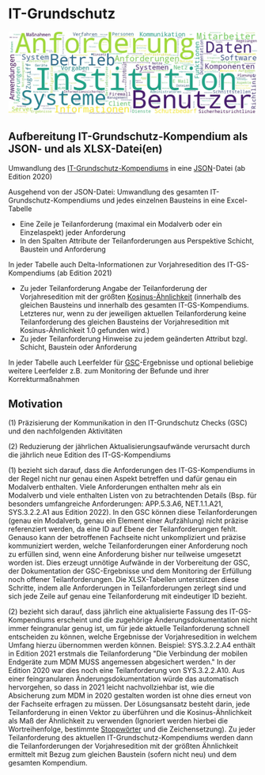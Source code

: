 # IT-Grundschutz

![IT-GS Wortwolke](./IT-GS-Wortwolke.jpg)

## Aufbereitung IT-Grundschutz-Kompendium als JSON- und als XLSX-Datei(en)

Umwandlung des [IT-Grundschutz-Kompendiums](https://www.bsi.bund.de/DE/Themen/Unternehmen-und-Organisationen/Standards-und-Zertifizierung/IT-Grundschutz/IT-Grundschutz-Kompendium/it-grundschutz-kompendium_node.html) in eine [JSON](https://de.wikipedia.org/wiki/JavaScript_Object_Notation)-Datei (ab Edition 2020)

Ausgehend von der JSON-Datei:
Umwandlung des gesamten IT-Grundschutz-Kompendiums und jedes einzelnen Bausteins in eine Excel-Tabelle
- Eine Zeile je Teilanforderung (maximal ein Modalverb oder ein Einzelaspekt) jeder Anforderung
- In den Spalten Attribute der Teilanforderungen aus Perspektive Schicht, Baustein und Anforderung

In jeder Tabelle auch Delta-Informationen zur Vorjahresedition des IT-GS-Kompendiums (ab Edition 2021)
- Zu jeder Teilanforderung Angabe der Teilanforderung der Vorjahresedition mit der größten [Kosinus-Ähnlichkeit](https://de.wikipedia.org/wiki/Kosinus-%C3%84hnlichkeit) (innerhalb des gleichen Bausteins und innerhalb des gesamten IT-GS-Kompendiums. Letzteres nur, wenn zu der jeweiligen aktuellen Teilanforderung keine Teilanforderung des gleichen Bausteins der Vorjahresedition mit Kosinus-Ähnlichkeit 1.0 gefunden wird.)
- Zu jeder Teilanforderung Hinweise zu jedem geänderten Attribut bzgl. Schicht, Baustein oder Anforderung 

In jeder Tabelle auch Leerfelder für [GSC](https://www.bsi.bund.de/DE/Themen/Unternehmen-und-Organisationen/Standards-und-Zertifizierung/IT-Grundschutz/Zertifizierte-Informationssicherheit/IT-Grundschutzschulung/Online-Kurs-IT-Grundschutz/Lektion_6_IT-Grundschutz-Check/Lektion_6_node.html;jsessionid=6C7A24BA0A68383A2C55DB433D49B4A3.internet082)-Ergebnisse und optional beliebige weitere Leerfelder z.B. zum Monitoring der Befunde und ihrer Korrekturmaßnahmen

## Motivation

(1) Präzisierung der Kommunikation in den IT-Grundschutz Checks (GSC) und den nachfolgenden Aktivitäten

(2) Reduzierung der jährlichen Aktualisierungsaufwände verursacht durch die jährlich neue Edition des IT-GS-Kompendiums

(1) bezieht sich darauf, dass die Anforderungen des IT-GS-Kompendiums in der Regel nicht nur genau einen Aspekt betreffen und dafür genau ein Modalverb enthalten. Viele Anforderungen enthalten mehr als ein Modalverb und viele enthalten Listen von zu betrachtenden Details (Bsp. für besonders umfangreiche Anforderungen: APP.5.3.A6, NET.1.1.A21, SYS.3.2.2.A1 aus Edition 2022). In den GSC können diese Teilanforderungen (genau ein Modalverb, genau ein Element einer Aufzählung) nicht präzise referenziert werden, da eine ID auf Ebene der Teilanforderungen fehlt. Genauso kann der betroffenen Fachseite nicht unkompliziert und präzise kommuniziert werden, welche Teilanforderungen einer Anforderung noch zu erfüllen sind, wenn eine Anforderung bisher nur teilweise umgesetzt worden ist. Dies erzeugt unnötige Aufwände in der Vorbereitung der GSC, der Dokumentation der GSC-Ergebnisse und dem Monitoring der Erfüllung noch offener Teilanforderungen. Die XLSX-Tabellen unterstützen diese Schritte, indem alle Anforderungen in Teilanforderungen zerlegt sind und sich jede Zeile auf genau eine Teilanforderung mit eindeutiger ID bezieht.

(2) bezieht sich darauf, dass jährlich eine aktualisierte Fassung des IT-GS-Kompendiums erscheint und die zugehörige Änderungsdokumentation nicht immer feingranular genug ist, um für jede aktuelle Teilanforderung schnell entscheiden zu können, welche Ergebnisse der Vorjahresedition in welchem Umfang hierzu übernommen werden können.
Beispiel: SYS.3.2.2.A4 enthält in Edition 2021 erstmals die Teilanforderung "Die Verbindung der mobilen Endgeräte zum MDM MUSS angemessen abgesichert werden." In der Edition 2020 war dies noch eine Teilanforderung von SYS.3.2.2.A10. Aus einer feingranularen Änderungsdokumentation würde das automatisch hervorgehen, so dass in 2021 leicht nachvollziehbar ist, wie die Absicherung zum MDM in 2020 gestalten worden ist ohne dies erneut von der Fachseite erfragen zu müssen.
Der Lösungsansatz besteht darin, jede Teilanforderung in einen Vektor zu überführen und die Kosinus-Ähnlichkeit als Maß der Ähnlichkeit zu verwenden (Ignoriert werden hierbei die Wortreihenfolge, bestimmte [Stoppwörter](https://de.wikipedia.org/wiki/Stoppwort) und die Zeichensetzung). Zu jeder Teilanforderung des aktuellen IT-Grundschutz-Kompendiums werden dann die Teilanforderungen der Vorjahresedition mit der größten Ähnlichkeit ermittelt mit Bezug zum gleichen Baustein (sofern nicht neu) und dem gesamten Kompendium. 
